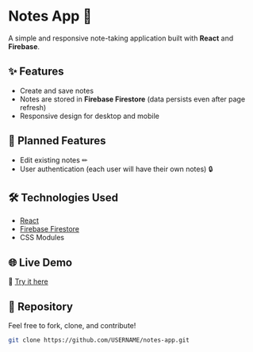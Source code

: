 # Notes App 📝

A simple and responsive note-taking application built with **React** and **Firebase**.

## ✨ Features
- Create and save notes
- Notes are stored in **Firebase Firestore** (data persists even after page refresh)
- Responsive design for desktop and mobile

## 🚀 Planned Features
- Edit existing notes ✏
- User authentication (each user will have their own notes) 🔒

## 🛠️ Technologies Used
- [React](https://react.dev/)
- [Firebase Firestore](https://firebase.google.com/docs/firestore)
- CSS Modules

## 🌐 Live Demo
🔗 [Try it here](https://tododoreactapp.netlify.app/)

## 📂 Repository
Feel free to fork, clone, and contribute!

```bash
git clone https://github.com/USERNAME/notes-app.git
